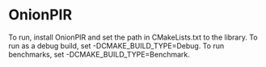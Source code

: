 # OnionPIR

To run, install OnionPIR and set the path in CMakeLists.txt to the library.
To run as a debug build, set -DCMAKE_BUILD_TYPE=Debug. To run benchmarks, set -DCMAKE_BUILD_TYPE=Benchmark.
